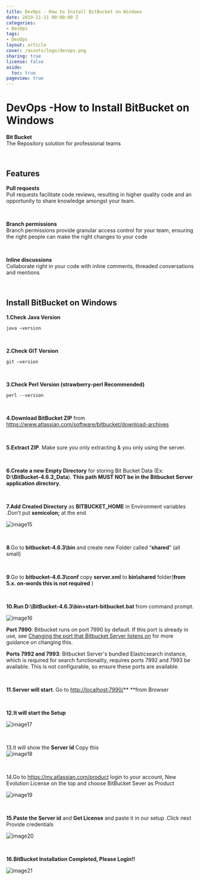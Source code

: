 ```yaml
---
title: DevOps - How to Install BitBucket on Windows
date: 2019-11-11 00:00:00 Z
categories:
- DevOps
tags:
- DevOps
layout: article
cover: /assets/logo/devops.png
sharing: true
license: false
aside:
  toc: true
pageview: true
---
```


# DevOps -How to Install BitBucket on Windows

**Bit Bucket**  
The Repository solution for professional teams

 

## **Features**

**Pull requests**  
Pull requests facilitate code reviews, resulting in higher quality code and an
opportunity to share knowledge amongst your team.

 

**Branch permissions**  
Branch permissions provide granular access control for your team, ensuring the
right people can make the right changes to your code

 

**Inline discussions**  
Collaborate right in your code with inline comments, threaded conversations and
mentions

 

## **Install BitBucket on Windows**


**1.Check Java Version**
```dos
java –version
```
 

**2.Check GIT Version**
```dos
git –version
```


 

**3.Check Perl Version (strawberry-perl Recommended)**
```dos
perl --version
```


 

**4.Download BitBucket ZIP** from
<https://www.atlassian.com/software/bitbucket/download-archives>

 

**5.Extract ZIP**. Make sure you only extracting & you only using the server.

 

**6.Create a new Empty Directory** for storing Bit Bucket Data (Ex:
**D:\\BitBucket-4.6.3_Data**). **This path MUST NOT be in the Bitbucket Server
application directory.**

 

**7.Add Created Directory** as **BITBUCKET_HOME** in Environment variables
.Don’t put **semicolon;** at the end

![image15](media/d627fe218511e4497d51a56d9cc2cdfe.png)

 

**8**.Go to **bitbucket-4.6.3\\bin** and create new Folder called “**shared**”
(all small)

 

**9**.Go to **bitbucket-4.6.3\\conf** copy **server.xml** to **bin\\shared**
folder(**from 5.x. on-words this is not required** )

 

**10.Run D:\\BitBucket-4.6.3\\bin\>start-bitbucket.bat** from command prompt.

![image16](media/0e90e4717dd6a317ec0fa0676b90ed91.png)

**Port 7990**: Bitbucket runs on port 7990 by default. If this port is already
in use, see [Changing the port that Bitbucket Server listens
on](https://confluence.atlassian.com/bitbucketserver/changing-the-port-that-bitbucket-server-listens-on-776640049.html)
for more guidance on changing this.

**Ports 7992 and 7993**: Bitbucket Server's bundled Elasticsearch instance,
which is required for search functionality, requires ports 7992 and 7993 be
available. This is not configurable, so ensure these ports are available.

 

**11.Server will start**. Go to <http://localhost:7990/>** **from Browser

 

**12.It will start the Setup**

![image17](media/7bd003f7e8017224d73f5dd22ff73fed.png)

 


13.It will show the **Server Id** Copy this  
![image18](media/4589fff94527131da81aa9d3f4ba329f.png)

 

14.Go to <https://my.atlassian.com/product> login to your account, New
Evolution License on the top and choose BitBucket Sever as Product

![image19](media/4ce9d97fd0f118c74978262d99d83f4f.png)

 

**15.Paste the Server id** and **Get License** and paste it in our setup .Click
next Provide credentials 

![image20](media/9f8a15fbf7d7767bb4890fdcdc3a7e8e.png)

 

**16.BitBucket Installation Completed, Please Login!!**  


![image21](media/89c07a50b115c7c1db702f7fb5dc278f.png)

 
